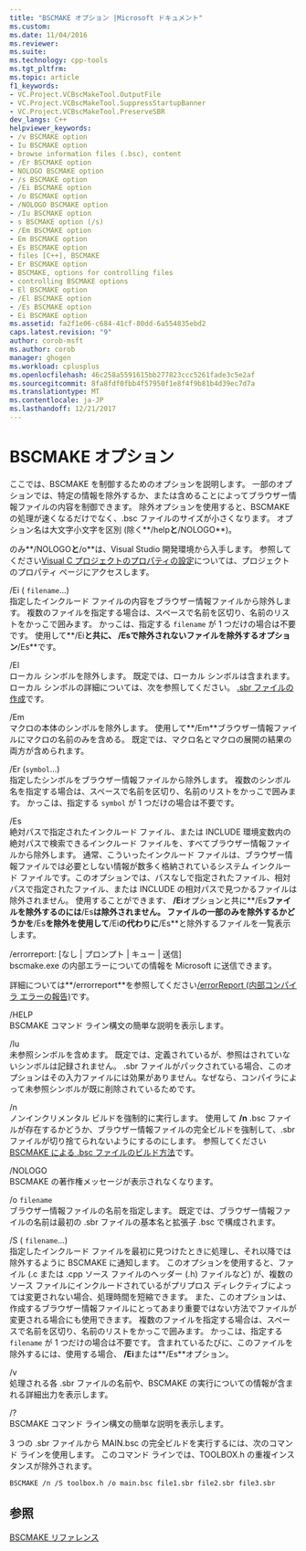```yaml
---
title: "BSCMAKE オプション |Microsoft ドキュメント"
ms.custom: 
ms.date: 11/04/2016
ms.reviewer: 
ms.suite: 
ms.technology: cpp-tools
ms.tgt_pltfrm: 
ms.topic: article
f1_keywords:
- VC.Project.VCBscMakeTool.OutputFile
- VC.Project.VCBscMakeTool.SuppressStartupBanner
- VC.Project.VCBscMakeTool.PreserveSBR
dev_langs: C++
helpviewer_keywords:
- /v BSCMAKE option
- Iu BSCMAKE option
- browse information files (.bsc), content
- /Er BSCMAKE option
- NOLOGO BSCMAKE option
- /s BSCMAKE option
- /Ei BSCMAKE option
- /o BSCMAKE option
- /NOLOGO BSCMAKE option
- /Iu BSCMAKE option
- s BSCMAKE option (/s)
- /Em BSCMAKE option
- Em BSCMAKE option
- Es BSCMAKE option
- files [C++], BSCMAKE
- Er BSCMAKE option
- BSCMAKE, options for controlling files
- controlling BSCMAKE options
- El BSCMAKE option
- /El BSCMAKE option
- /Es BSCMAKE option
- Ei BSCMAKE option
ms.assetid: fa2f1e06-c684-41cf-80dd-6a554835ebd2
caps.latest.revision: "9"
author: corob-msft
ms.author: corob
manager: ghogen
ms.workload: cplusplus
ms.openlocfilehash: 46c258a5591615bb277823ccc5261fade3c5e2af
ms.sourcegitcommit: 8fa8fdf0fbb4f57950f1e8f4f9b81b4d39ec7d7a
ms.translationtype: MT
ms.contentlocale: ja-JP
ms.lasthandoff: 12/21/2017
---
```

# <a name="bscmake-options"></a>BSCMAKE オプション
ここでは、BSCMAKE を制御するためのオプションを説明します。 一部のオプションでは、特定の情報を除外するか、または含めることによってブラウザー情報ファイルの内容を制御できます。 除外オプションを使用すると、BSCMAKE の処理が速くなるだけでなく、.bsc ファイルのサイズが小さくなります。 オプション名は大文字小文字を区別 (除く**/help**と**/NOLOGO**)。  
  
 のみ**/NOLOGO**と**/o**は、Visual Studio 開発環境から入手します。  参照してください[Visual C プロジェクトのプロパティの設定](../../ide/working-with-project-properties.md)については、プロジェクトのプロパティ ページにアクセスします。  
  
 /Ei ( `filename`...)  
 指定したインクルード ファイルの内容をブラウザー情報ファイルから除外します。 複数のファイルを指定する場合は、スペースで名前を区切り、名前のリストをかっこで囲みます。 かっこは、指定する `filename` が 1 つだけの場合は不要です。 使用して**/Ei**と共に、 **/Es**で除外されないファイルを除外するオプション**/Es**です。  
  
 /El  
 ローカル シンボルを除外します。 既定では、ローカル シンボルは含まれます。 ローカル シンボルの詳細については、次を参照してください。 [.sbr ファイルの作成](../../build/reference/creating-an-dot-sbr-file.md)です。  
  
 /Em  
 マクロの本体のシンボルを除外します。 使用して**/Em**ブラウザー情報ファイルにマクロの名前のみを含める。 既定では、マクロ名とマクロの展開の結果の両方が含められます。  
  
 /Er (`symbol`...)  
 指定したシンボルをブラウザー情報ファイルから除外します。 複数のシンボル名を指定する場合は、スペースで名前を区切り、名前のリストをかっこで囲みます。 かっこは、指定する `symbol` が 1 つだけの場合は不要です。  
  
 /Es  
 絶対パスで指定されたインクルード ファイル、または INCLUDE 環境変数内の絶対パスで検索できるインクルード ファイルを、すべてブラウザー情報ファイルから除外します。 通常、こういったインクルード ファイルは、ブラウザー情報ファイルでは必要としない情報が数多く格納されているシステム インクルード ファイルです。このオプションでは、パスなしで指定されたファイル、相対パスで指定されたファイル、または INCLUDE の相対パスで見つかるファイルは除外されません。 使用することができます、 **/Ei**オプションと共に**/Es**ファイルを除外するのには**/Es**は除外されません。 ファイルの一部のみを除外するかどうかを**/Es**を除外を使用して**/Ei**の代わりに**/Es**と除外するファイルを一覧表示します。  
  
 /errorreport: [なし &#124; プロンプト &#124; キュー &#124; 送信]  
 bscmake.exe の内部エラーについての情報を Microsoft に送信できます。  
  
 詳細については**/errorreport**を参照してください[/errorReport (内部コンパイラ エラーの報告)](../../build/reference/errorreport-report-internal-compiler-errors.md)です。  
  
 /HELP  
 BSCMAKE コマンド ライン構文の簡単な説明を表示します。  
  
 /Iu  
 未参照シンボルを含めます。 既定では、定義されているが、参照はされていないシンボルは記録されません。 .sbr ファイルがパックされている場合、このオプションはその入力ファイルには効果がありません。なぜなら、コンパイラによって未参照シンボルが既に削除されているためです。  
  
 /n  
 ノンインクリメンタル ビルドを強制的に実行します。 使用して **/n**  .bsc ファイルが存在するかどうか、ブラウザー情報ファイルの完全ビルドを強制して、.sbr ファイルが切り捨てられないようにするのにします。 参照してください[BSCMAKE による .bsc ファイルのビルド方法](../../build/reference/how-bscmake-builds-a-dot-bsc-file.md)です。  
  
 /NOLOGO  
 BSCMAKE の著作権メッセージが表示されなくなります。  
  
 /o `filename`  
 ブラウザー情報ファイルの名前を指定します。 既定では、ブラウザー情報ファイルの名前は最初の .sbr ファイルの基本名と拡張子 .bsc で構成されます。  
  
 /S ( `filename`...)  
 指定したインクルード ファイルを最初に見つけたときに処理し、それ以降では除外するように BSCMAKE に通知します。 このオプションを使用すると、ファイル (.c または .cpp ソース ファイルのヘッダー (.h) ファイルなど) が、複数のソース ファイルにインクルードされているがプリプロス ディレクティブによっては変更されない場合、処理時間を短縮できます。 また、このオプションは、作成するブラウザー情報ファイルにとってあまり重要ではない方法でファイルが変更される場合にも使用できます。 複数のファイルを指定する場合は、スペースで名前を区切り、名前のリストをかっこで囲みます。 かっこは、指定する `filename` が 1 つだけの場合は不要です。 含まれているたびに、このファイルを除外するには、使用する場合、 **/Ei**または**/Es**オプション。  
  
 /v  
 処理される各 .sbr ファイルの名前や、BSCMAKE の実行についての情報が含まれる詳細出力を表示します。  
  
 /?  
 BSCMAKE コマンド ライン構文の簡単な説明を表示します。  
  
 3 つの .sbr ファイルから MAIN.bsc の完全ビルドを実行するには、次のコマンド ラインを使用します。 このコマンド ラインでは、TOOLBOX.h の重複インスタンスが除外されます。  
  
```  
BSCMAKE /n /S toolbox.h /o main.bsc file1.sbr file2.sbr file3.sbr  
```  
  
## <a name="see-also"></a>参照  
 [BSCMAKE リファレンス](../../build/reference/bscmake-reference.md)